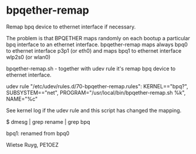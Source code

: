 # bpqether-remap
Remap bpq device to ethernet interface if necessary.

The problem is that BPQETHER maps randomly on each bootup a particular bpq interface to an ethernet interface.
bpqether-remap maps always bpq0 to ethernet interface p3p1 (or eth0)
and maps bpq1 to ethernet interface wlp2s0 (or wlan0)


bpqether-remap.sh - together with udev rule it's remap bpq device to ethernet interface.

udev rule "/etc/udev/rules.d/70-bpqether-remap.rules":
KERNEL=="bpq?", SUBSYSTEM=="net", PROGRAM="/usr/local/bin/bpqether-remap.sh %k", NAME="%c"

See kernel log if the udev rule and this script has changed the mapping.

$ dmesg | grep rename | grep bpq

bpq1: renamed from bpq0

Wietse Ruyg, PE1OEZ
